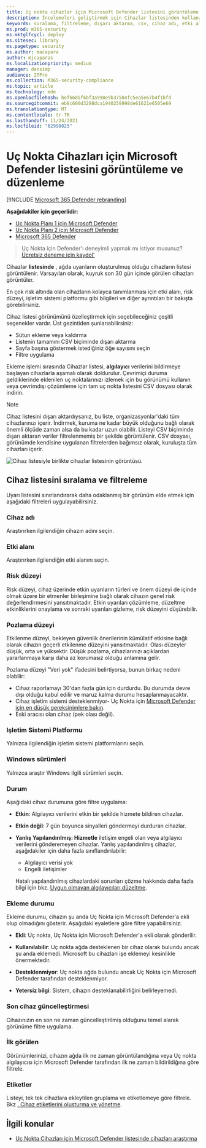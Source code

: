 ```yaml
---
title: Uç nokta cihazlar için Microsoft Defender listesini görüntüleme ve düzenleme
description: İncelemeleri geliştirmek için Cihazlar listesinden kullanabileceğiniz sıralama, filtreleme ve listenin dışarı aktarma gibi kullanılabilir özellikleri hakkında bilgi edinebilirsiniz.
keywords: sıralama, filtreleme, dışarı aktarma, csv, cihaz adı, etki alanı, son görülen, iç IP, durum, etkin uyarılar, etkin kötü amaçlı yazılım algılamaları, tehdit kategorisi, uyarıları gözden geçirme, ağ, bağlantı, kötü amaçlı yazılım, tür, parola çalmak, fidye yazılımı, istismar, tehdit, genel kötü amaçlı yazılım, istenmeyen yazılım
ms.prod: m365-security
ms.mktglfcycl: deploy
ms.sitesec: library
ms.pagetype: security
ms.author: macapara
author: mjcaparas
ms.localizationpriority: medium
manager: dansimp
audience: ITPro
ms.collection: M365-security-compliance
ms.topic: article
ms.technology: mde
ms.openlocfilehash: bef6685f6bf3a998e9b37504fc5ea5e67b4f1bfd
ms.sourcegitcommit: eb8c600d3298dca1940259998de61621e6505e69
ms.translationtype: MT
ms.contentlocale: tr-TR
ms.lasthandoff: 11/24/2021
ms.locfileid: "62998025"
---
```

# <a name="view-and-organize-the-microsoft-defender-for-endpoint-devices-list"></a>Uç Nokta Cihazları için Microsoft Defender listesini görüntüleme ve düzenleme

[!INCLUDE [Microsoft 365 Defender rebranding](../../includes/microsoft-defender.md)]


**Aşağıdakiler için geçerlidir:**
- [Uç Nokta Planı 1 için Microsoft Defender](https://go.microsoft.com/fwlink/p/?linkid=2154037)
- [Uç Nokta Planı 2 için Microsoft Defender](https://go.microsoft.com/fwlink/p/?linkid=2154037)
- [Microsoft 365 Defender](https://go.microsoft.com/fwlink/?linkid=2118804)

> Uç Nokta için Defender'ı deneyimli yapmak mı istiyor musunuz? [Ücretsiz deneme için kaydol'](https://signup.microsoft.com/create-account/signup?products=7f379fee-c4f9-4278-b0a1-e4c8c2fcdf7e&ru=https://aka.ms/MDEp2OpenTrial?ocid=docs-wdatp-machinesview-abovefoldlink)

Cihazlar **listesinde** , ağda uyarıların oluşturulmuş olduğu cihazların listesi görüntülenir. Varsayılan olarak, kuyruk son 30 gün içinde görülen cihazları görüntüler.

En çok risk altında olan cihazların kolayca tanımlanması için etki alanı, risk düzeyi, işletim sistemi platformu gibi bilgileri ve diğer ayrıntıları bir bakışta görebilirsiniz.

Cihaz listesi görünümünü özelleştirmek için seçebileceğiniz çeşitli seçenekler vardır. Üst gezintiden şunlarıabilirsiniz:

- Sütun ekleme veya kaldırma
- Listenin tamamını CSV biçiminde dışarı aktarma
- Sayfa başına göstermek istediğiniz öğe sayısını seçin
- Filtre uygulama

Ekleme işlemi sırasında Cihazlar listesi, **algılayıcı** verilerini bildirmeye başlayan cihazlarla aşamalı olarak doldurulur. Çevrimiçi duruma geldiklerinde eklenilen uç noktalarınızı izlemek için bu görünümü kullanın veya çevrimdışı çözümleme için tam uç nokta listesini CSV dosyası olarak indirin.

> [!NOTE]
> Cihaz listesini dışarı aktardıysanız, bu liste, organizasyonlar'daki tüm cihazlarınızı içerir. İndirmek, kuruma ne kadar büyük olduğunu bağlı olarak önemli ölçüde zaman alsa da bu kadar uzun olabilir. Listeyi CSV biçiminde dışarı aktaran veriler filtrelenmemiş bir şekilde görüntülenir. CSV dosyası, görünümde kendisine uygulanan filtrelerden bağımsız olarak, kuruluşta tüm cihazları içerir.

![Cihaz listesiyle birlikte cihazlar listesinin görüntüsü.](images/device-inventory.png)

## <a name="sort-and-filter-the-device-list"></a>Cihaz listesini sıralama ve filtreleme

Uyarı listesini sınırlandırarak daha odaklanmış bir görünüm elde etmek için aşağıdaki filtreleri uygulayabilirsiniz.

### <a name="device-name"></a>Cihaz adı

Araştırırken ilgilendiğin cihazın adını seçin.

### <a name="domain"></a>Etki alanı

Araştırırken ilgilendiğin etki alanını seçin.

### <a name="risk-level"></a>Risk düzeyi

Risk düzeyi, cihaz üzerinde etkin uyarıların türleri ve önem düzeyi de içinde olmak üzere bir etmenler birleşimine bağlı olarak cihazın genel risk değerlendirmesini yansıtmaktadır. Etkin uyarıları çözümleme, düzeltme etkinliklerini onaylama ve sonraki uyarıları gizleme, risk düzeyini düşürebilir.

### <a name="exposure-level"></a>Pozlama düzeyi

Etkilenme düzeyi, bekleyen güvenlik önerilerinin kümülatif etkisine bağlı olarak cihazın geçerli etkilenme düzeyini yansıtmaktadır. Olası düzeyler düşük, orta ve yüksektir. Düşük pozlama, cihazlarınızı açıklardan yararlanmaya karşı daha az korumasız olduğu anlamına gelir.

Pozlama düzeyi "Veri yok" ifadesini belirtiyorsa, bunun birkaç nedeni olabilir:

- Cihaz raporlamayı 30'dan fazla gün için durdurdu. Bu durumda devre dışı olduğu kabul edilir ve maruz kalma durumu hesaplanmayacaktır.
- Cihaz işletim sistemi desteklenmiyor- Uç Nokta için [Microsoft Defender için en düşük gereksinimlere bakın](minimum-requirements.md).
- Eski aracısı olan cihaz (pek olası değil).

### <a name="os-platform"></a>Işletim Sistemi Platformu

Yalnızca ilgilendiğin işletim sistemi platformlarını seçin.

### <a name="windows-versions"></a>Windows sürümleri

Yalnızca araştır Windows ilgili sürümleri seçin.

### <a name="health-state"></a>Durum

Aşağıdaki cihaz durumuna göre filtre uygulama:

- **Etkin**: Algılayıcı verilerini etkin bir şekilde hizmete bildiren cihazlar.
- **Etkin değil**: 7 gün boyunca sinyalleri göndermeyi durduran cihazlar.
- **Yanlış Yapılandırılmış: Hizmetle** iletişim engeli olan veya algılayıcı verilerini gönderemeyen cihazlar. Yanlış yapılandırılmış cihazlar, aşağıdakiler için daha fazla sınıflandırılabilir:
  - Algılayıcı verisi yok
  - Engelli iletişimler

  Hatalı yapılandırılmış cihazlardaki sorunları çözme hakkında daha fazla bilgi için bkz. [Uygun olmayan algılayıcıları düzeltme](fix-unhealthy-sensors.md).

### <a name="onboarding-status"></a>Ekleme durumu

Ekleme durumu, cihazın şu anda Uç Nokta için Microsoft Defender'a ekli olup olmadığını gösterir. Aşağıdaki eyaletlere göre filtre yapabilirsiniz:

- **Ekli**: Uç nokta, Uç Nokta için Microsoft Defender'a ekli olarak gönderilir.

- **Kullanılabilir**: Uç nokta ağda desteklenen bir cihaz olarak bulundu ancak şu anda eklemedi. Microsoft bu cihazları işe eklemeyi kesinlikle önermektedir.

- **Desteklenmiyor**: Uç nokta ağda bulundu ancak Uç Nokta için Microsoft Defender tarafından desteklenmiyor.

- **Yetersiz bilgi**: Sistem, cihazın desteklanabilirliğini belirleyemedi.

### <a name="last-device-update"></a>Son cihaz güncelleştirmesi

Cihazınızın en son ne zaman güncelleştirilmiş olduğunu temel alarak görünüme filtre uygulama.

### <a name="first-seen"></a>İlk görülen

Görünümlerinizi, cihazın ağda ilk ne zaman görüntülandığına veya Uç nokta algılayıcısı için Microsoft Defender tarafından ilk ne zaman bildirildiğına göre filtrele.

### <a name="tags"></a>Etiketler

Listeyi, tek tek cihazlara ekleytilen gruplama ve etiketlemeye göre filtrele. Bkz [. Cihaz etiketlerini oluşturma ve yönetme](machine-tags.md).

## <a name="related-topics"></a>İlgili konular

- [Uç Nokta Cihazları için Microsoft Defender listesinde cihazları araştırma](investigate-machines.md)

